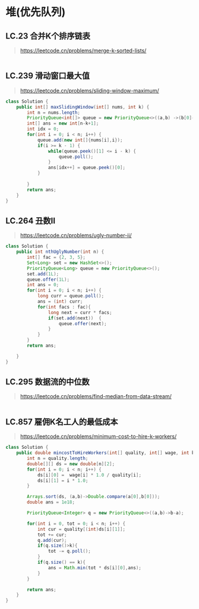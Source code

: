 # 堆(优先队列)

## LC.23 合并K个排序链表
> https://leetcode.cn/problems/merge-k-sorted-lists/
```java

```

## LC.239 滑动窗口最大值
> https://leetcode.cn/problems/sliding-window-maximum/
```java
class Solution {
    public int[] maxSlidingWindow(int[] nums, int k) {
        int n = nums.length;
        PriorityQueue<int[]> queue = new PriorityQueue<>((a,b) ->(b[0]-a[0]));
        int[] ans = new int[n-k+1];
        int idx = 0;
        for(int i = 0; i < n; i++) {
            queue.add(new int[]{nums[i],i});
            if(i >= k - 1) {
                while(queue.peek()[1] <= i - k) {
                    queue.poll();
                }
                ans[idx++] = queue.peek()[0];
            }
            
        }
        return ans;
    }
}
```
## LC.264 丑数II
> https://leetcode.cn/problems/ugly-number-ii/
```java
class Solution {
    public int nthUglyNumber(int n) {
        int[] fac = {2, 3, 5};
        Set<Long> set = new HashSet<>();
        PriorityQueue<Long> queue = new PriorityQueue<>();
        set.add(1L);
        queue.offer(1L);
        int ans = 0;
        for(int i = 0; i < n; i++) {
            long curr = queue.poll();
            ans = (int) curr;
            for(int facs : fac){
                long next = curr * facs;
                if(set.add(next))  {
                    queue.offer(next);
                }
            }
        }
        return ans;

    }
}
```

## LC.295 数据流的中位数
> https://leetcode.cn/problems/find-median-from-data-stream/
```java

```

## LC.857 雇佣K名工人的最低成本
> https://leetcode.cn/problems/minimum-cost-to-hire-k-workers/
```java
class Solution {
    public double mincostToHireWorkers(int[] quality, int[] wage, int k) {
        int n = quality.length;
        double[][] ds = new double[n][2];
        for(int i = 0; i < n; i++) {
            ds[i][0] =  wage[i] * 1.0 / quality[i];
            ds[i][1] = i * 1.0;
        }

        Arrays.sort(ds, (a,b)->Double.compare(a[0],b[0]));
        double ans = 1e18;

        PriorityQueue<Integer> q = new PriorityQueue<>((a,b)->b-a);

        for(int i = 0, tot = 0; i < n; i++) {
            int cur = quality[(int)ds[i][1]];
            tot += cur;
            q.add(cur);
            if(q.size()>k){
                tot -= q.poll();
            }
            if(q.size() == k){
                ans = Math.min(tot * ds[i][0],ans);
            }
        }

        return ans;
    }
}
```
